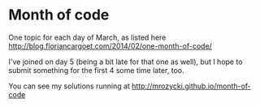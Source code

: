 Month of code
=============

One topic for each day of March, as listed here
http://blog.floriancargoet.com/2014/02/one-month-of-code/

I've joined on day 5 (being a bit late for that one as well), but I hope
to submit something for the first 4 some time later, too.

You can see my solutions running at http://mrozycki.github.io/month-of-code
